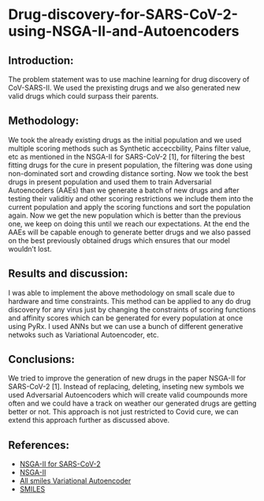 # Drug-discovery-for-SARS-CoV-2-using-NSGA-II-and-Autoencoders

## Introduction: 
The problem statement was to use machine learning for drug discovery of CoV-SARS-II. We used the prexisting drugs and we also generated new valid drugs which could surpass their parents.

## Methodology:
We took the already existing drugs as the initial population and we used multiple scoring methods such as Synthetic acceccbility, Pains filter value, etc as mentioned in the NSGA-II for SARS-CoV-2 [1], for filtering the best fitting drugs for the cure in present population, the filtering was done using non-dominated sort and crowding distance sorting. Now we took the best drugs in present population and used them to train Adversarial Autoencoders (AAEs) than we generate a batch of new drugs and after testing their validitiy and other scoring restrictions we include them into the current population and apply the scoring functions and sort the population again. Now we get the new population which is better than the previous one, we keep on doing this until we reach our expectations. At the end the AAEs will be capable enough to generate better drugs and we also passed on the best previously obtained drugs which ensures that our model wouldn’t lost.

## Results and discussion:
I was able to implement the above methodology on small scale due to hardware and time constraints. This method can be applied to any do drug discovery for any virus just by changing the constraints of scoring functions and affinity scores which can be generated for every population at once using PyRx. I used ANNs but we can use a bunch of different generative netwoks such as Variational Autoencoder, etc.

## Conclusions:
We tried to improve the generation of new drugs in the paper NSGA-II for SARS-CoV-2 [1]. Instead of replacing, deleting, inseting new symbols we used Adversarial Autoencoders which will create valid coumpounds more often and we could have a track on weather our generated drugs are getting better or not. This approach is not just restricted to Covid cure, we can extend this approach further as discussed above.

## References: 
- [NSGA-II for SARS-CoV-2](https://arxiv.org/abs/2005.02666)
- [NSGA-II](https://www.iitk.ac.in/kangal/Deb_NSGA-II.pdf)
- [All smiles Variational Autoencoder](https://arxiv.org/pdf/1905.13343v2.pdf)
- [SMILES](https://en.wikipedia.org/wiki/Simplified_molecular-input_line-entry_system)
